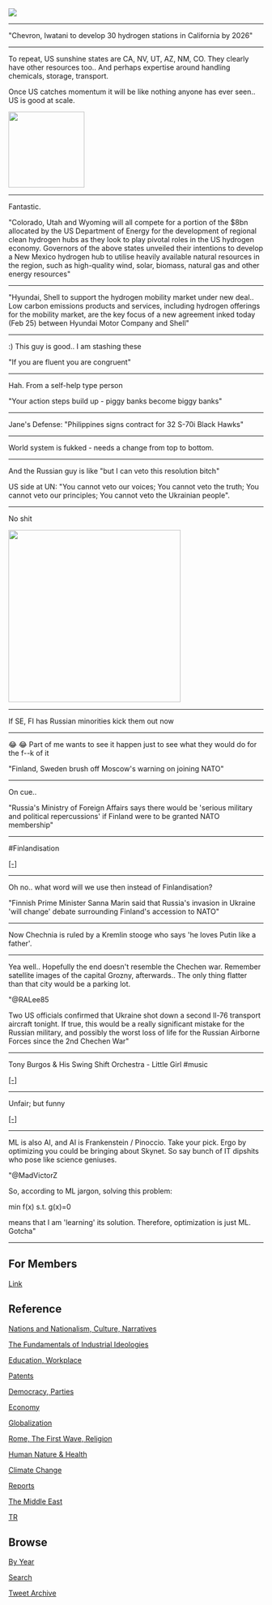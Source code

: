 <img src="https://drive.google.com/uc?export=view&id=1B2wf9R7AMH1d7Vw6e2mucLbIQ5NSjir7"/>


---

"Chevron, Iwatani to develop 30 hydrogen stations in California by 2026"

---

To repeat, US sunshine states are CA, NV, UT, AZ, NM, CO. They clearly
have other resources too.. And perhaps expertise around handling
chemicals, storage, transport.

Once US catches momentum it will be like nothing anyone has ever
seen.. US is good at scale. 

<img width="150" src="https://pbs.twimg.com/media/FD5oGr5XsAEuaFz?format=png&name=small"/>

---

Fantastic. 

"Colorado, Utah and Wyoming will all compete for a portion of the $8bn
allocated by the US Department of Energy for the development of
regional clean hydrogen hubs as they look to play pivotal roles in the
US hydrogen economy. Governors of the above states unveiled their
intentions to develop a New Mexico hydrogen hub to utilise heavily
available natural resources in the region, such as high-quality wind,
solar, biomass, natural gas and other energy resources"

---

"Hyundai, Shell to support the hydrogen mobility market under new
deal.. Low carbon emissions products and services, including hydrogen
offerings for the mobility market, are the key focus of a new
agreement inked today (Feb 25) between Hyundai Motor Company and Shell"

---

:) This guy is good.. I am stashing these

"If you are fluent you are congruent"

---

Hah. From a self-help type person

"Your action steps build up - piggy banks become biggy banks"

---

Jane's Defense: "Philippines signs contract for 32 S-70i Black Hawks"

---

World system is fukked - needs a change from top to bottom.

---

And the Russian guy is like "but I can veto this resolution bitch"

US side at UN: "You cannot veto our voices; You cannot veto the truth;
You cannot veto our principles; You cannot veto the Ukrainian people".

---

No shit

<img width="340" src="https://pbs.twimg.com/media/FMgM9oSXsAY8ZYa?format=jpg&name=small"/>

---

If SE, FI has Russian minorities kick them out now

---

😂 😂 Part of me wants to see it happen just to see what they would do
for the f--k of it

"Finland, Sweden brush off Moscow's warning on joining NATO"

---

On cue..

"Russia's Ministry of Foreign Affairs says there would be 'serious
military and political repercussions' if Finland were to be granted
NATO membership"

---

\#Finlandisation

[[-]](https://youtu.be/N6aOk0SiHgI)

---

Oh no.. what word will we use then instead of Finlandisation?

"Finnish Prime Minister Sanna Marin said that Russia's invasion in
Ukraine 'will change' debate surrounding Finland's accession to NATO"

---

Now Chechnia is ruled by a Kremlin stooge who says 'he loves Putin like
a father'.

---

Yea well.. Hopefully the end doesn't resemble the Chechen
war. Remember satellite images of the capital Grozny, afterwards.. The
only thing flatter than that city would be a parking lot.

"@RALee85

Two US officials confirmed that Ukraine shot down a second Il-76
transport aircraft tonight. If true, this would be a really
significant mistake for the Russian military, and possibly the worst
loss of life for the Russian Airborne Forces since the 2nd Chechen
War"

---

Tony Burgos & His Swing Shift Orchestra - Little Girl \#music

[[-]](https://youtu.be/ga8XdpAkDnk)

---

Unfair; but funny

[[-]](https://pbs.twimg.com/media/FMZvpzzXsAETcJH?format=jpg&name=small)

---

ML is also AI, and AI is Frankenstein / Pinoccio. Take your pick. Ergo
by optimizing you could be bringing about Skynet. So say bunch of IT
dipshits who pose like science geniuses.

"@MadVictorZ

So, according to ML jargon, solving this problem:

min f(x) s.t. g(x)=0

means that I am 'learning' its solution.  Therefore, optimization is
just ML. Gotcha"

---

## For Members

[Link](https://thirdwave-members.herokuapp.com)

## Reference

[Nations and Nationalism, Culture, Narratives](/2013/02/nations-and-nationalism.md)

[The Fundamentals of Industrial Ideologies](/2011/04/fundamentals-of-industrial-ideologies.md)

[Education, Workplace](2017/09/education-workplace.md)

[Patents](/2018/09/patents.md)

[Democracy, Parties](/2016/11/democracy.md)

[Economy](/2018/05/economy.md)

[Globalization](/2018/09/globalization.md)

[Rome, The First Wave, Religion](/2017/12/rome.md)

[Human Nature & Health](/2020/07/human-nature.md)

[Climate Change](/2018/12/climate.md)

[Reports](/2019/05/reports.md)

[The Middle East](/2019/07/middleeast.md)

[TR](../tr)

## Browse

[By Year](years.md)

[Search](search.html)

[Tweet Archive](/tweets/README.md)


